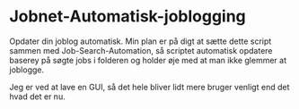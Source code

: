 # Jobnet-Automatisk-joblogging
Opdater din joblog automatisk.
Min plan er på digt at sætte dette script sammen med Job-Search-Automation, så scriptet automatisk opdatere baserey på søgte jobs i folderen og holder øje med at man ikke glemmer at joblogge.

Jeg er ved at lave en GUI, så det hele bliver lidt mere bruger venligt end det hvad det er nu.
